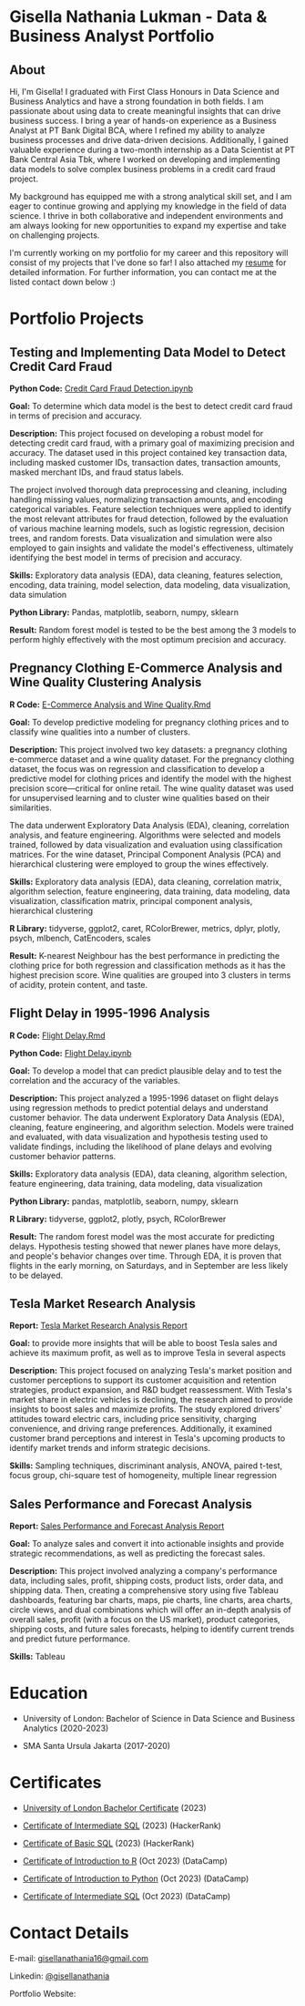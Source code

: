 # Gisella Nathania Lukman - Data & Business Analyst Portfolio

## About

Hi, I'm Gisella! I graduated with First Class Honours in Data Science and Business Analytics and have a strong foundation in both fields. I am passionate about using data to create meaningful insights that can drive business success. I bring a year of hands-on experience as a Business Analyst at PT Bank Digital BCA, where I refined my ability to analyze business processes and drive data-driven decisions. Additionally, I gained valuable experience during a two-month internship as a Data Scientist at PT Bank Central Asia Tbk, where I worked on developing and implementing data models to solve complex business problems in a credit card fraud project. 

My background has equipped me with a strong analytical skill set, and I am eager to continue growing and applying my knowledge in the field of data science. I thrive in both collaborative and independent environments and am always looking for new opportunities to expand my expertise and take on challenging projects.

I'm currently working on my portfolio for my career and this repository will consist of my projects that I've done so far! I also attached my [resume](https://github.com/gisellanathaniaa/gisellanathaniaa/blob/main/CV%20Gisella%20Nathania%20Lukman.pdf) for detailed information.
For further information, you can contact me at the listed contact down below :)


# Portfolio Projects
## Testing and Implementing Data Model to Detect Credit Card Fraud

**Python Code:** [Credit Card Fraud Detection.ipynb](https://github.com/gisellanathaniaa/Portfolio-Project/blob/main/Credit%20Card%20Fraud%20Detection.ipynb)

**Goal:** To determine which data model is the best to detect credit card fraud in terms of precision and accuracy.

**Description:** This project focused on developing a robust model for detecting credit card fraud, with a primary goal of maximizing precision and accuracy. The dataset used in this project contained key transaction data, including masked customer IDs, transaction dates, transaction amounts, masked merchant IDs, and fraud status labels.

The project involved thorough data preprocessing and cleaning, including handling missing values, normalizing transaction amounts, and encoding categorical variables. Feature selection techniques were applied to identify the most relevant attributes for fraud detection, followed by the evaluation of various machine learning models, such as logistic regression, decision trees, and random forests. Data visualization and simulation were also employed to gain insights and validate the model's effectiveness, ultimately identifying the best model in terms of precision and accuracy.

**Skills:** Exploratory data analysis (EDA), data cleaning, features selection, encoding, data training, model selection, data modeling, data visualization, data simulation

**Python Library:** Pandas, matplotlib, seaborn, numpy, sklearn

**Result:** Random forest model is tested to be the best among the 3 models to perform highly effectively with the most optimum precision and accuracy.


## Pregnancy Clothing E-Commerce Analysis and Wine Quality Clustering Analysis

**R Code:** [E-Commerce Analysis and Wine Quality.Rmd](https://github.com/gisellanathaniaa/Portfolio-Project/blob/main/E-Commerce%20Analysis%20and%20Wine%20Quality.Rmd)

**Goal:** To develop predictive modeling for pregnancy clothing prices and to classify wine qualities into a number of clusters.

**Description:** This project involved two key datasets: a pregnancy clothing e-commerce dataset and a wine quality dataset. For the pregnancy clothing dataset, the focus was on regression and classification to develop a predictive model for clothing prices and identify the model with the highest precision score—critical for online retail. The wine quality dataset was used for unsupervised learning and to cluster wine qualities based on their similarities.

The data underwent Exploratory Data Analysis (EDA), cleaning, correlation analysis, and feature engineering. Algorithms were selected and models trained, followed by data visualization and evaluation using classification matrices. For the wine dataset, Principal Component Analysis (PCA) and hierarchical clustering were employed to group the wines effectively.

**Skills:** Exploratory data analysis (EDA), data cleaning, correlation matrix, algorithm selection, feature engineering, data training, data modeling, data visualization, classification matrix, principal component analysis, hierarchical clustering

**R Library:** tidyverse, ggplot2, caret, RColorBrewer, metrics, dplyr, plotly, psych, mlbench, CatEncoders, scales

**Result:** K-nearest Neighbour has the best performance in predicting the clothing price for both regression and classification methods as it has the highest precision score. Wine qualities are grouped into 3 clusters in terms of acidity, protein content, and taste.


## Flight Delay in 1995-1996 Analysis
**R Code:** [Flight Delay.Rmd](https://github.com/gisellanathaniaa/Portfolio-Project/blob/main/Flight%20Delay%20Analysis.Rmd)

**Python Code:** [Flight Delay.ipynb](https://github.com/gisellanathaniaa/Portfolio-Project/blob/main/Flight%20Delay.ipynb)

**Goal:** To develop a model that can predict plausible delay and to test the correlation and the accuracy of the variables.

**Description:** This project analyzed a 1995-1996 dataset on flight delays using regression methods to predict potential delays and understand customer behavior. The data underwent Exploratory Data Analysis (EDA), cleaning, feature engineering, and algorithm selection. Models were trained and evaluated, with data visualization and hypothesis testing used to validate findings, including the likelihood of plane delays and evolving customer behavior patterns.

**Skills:** Exploratory data analysis (EDA), data cleaning, algorithm selection, feature engineering, data training, data modeling, data visualization

**Python Library:** pandas, matplotlib, seaborn, numpy, sklearn

**R Library:** tidyverse, ggplot2, plotly, psych, RColorBrewer

**Result:** The random forest model was the most accurate for predicting delays. Hypothesis testing showed that newer planes have more delays, and people's behavior changes over time. Through EDA, it is proven that flights in the early morning, on Saturdays, and in September are less likely to be delayed.


## Tesla Market Research Analysis
**Report:** [Tesla Market Research Analysis Report](https://github.com/gisellanathaniaa/Portfolio-Project/blob/main/Tesla%20Market%20Research%20Report.pdf)

**Goal:** to provide more insights that will be able to boost Tesla sales and achieve its maximum profit, as well as to improve Tesla in several aspects

**Description:** This project focused on analyzing Tesla's market position and customer perceptions to support its customer acquisition and retention strategies, product expansion, and R&D budget reassessment. With Tesla's market share in electric vehicles is declining, the research aimed to provide insights to boost sales and maximize profits. The study explored drivers' attitudes toward electric cars, including price sensitivity, charging convenience, and driving range preferences. Additionally, it examined customer brand perceptions and interest in Tesla's upcoming products to identify market trends and inform strategic decisions.

**Skills:** Sampling techniques, discriminant analysis, ANOVA, paired t-test, focus group, chi-square test of homogeneity, multiple linear regression



## Sales Performance and Forecast Analysis
**Report:** [Sales Performance and Forecast Analysis Report](https://github.com/gisellanathaniaa/Portfolio-Project/blob/main/Sales%20Perfomance%20and%20Forecast%20Analysis%20Report.pdf)

**Goal:** To analyze sales and convert it into actionable insights and provide strategic recommendations, as well as predicting the forecast sales.

**Description:** This project involved analyzing a company's performance data, including sales, profit, shipping costs, product lists, order data, and shipping data. Then, creating a comprehensive story using five Tableau dashboards, featuring bar charts, maps, pie charts, line charts, area charts, circle views, and dual combinations which will offer an in-depth analysis of overall sales, profit (with a focus on the US market), product categories, shipping costs, and future sales forecasts, helping to identify current trends and predict future performance.

**Skills:** Tableau


# Education
* University of London: Bachelor of Science in Data Science and Business Analytics (2020-2023)

* SMA Santa Ursula Jakarta (2017-2020)

# Certificates
* [University of London Bachelor Certificate](https://drive.google.com/file/d/1Dww1khmCOTVJSTPcSk95ad48Co97X3MY/view?usp=drive_link) (2023)

* [Certificate of Intermediate SQL](https://drive.google.com/file/d/1EQjyzImGt19VOzIU4T-jPWybg7PaxBIW/view?usp=drive_link) (2023) (HackerRank)

* [Certificate of Basic SQL](https://drive.google.com/file/d/1LrJZdimWSogDORKAGK_b14i7ZEqNUtXp/view?usp=drive_link) (2023) (HackerRank)

* [Certificate of Introduction to R](https://drive.google.com/file/d/1XahY3lk1TlCHwcbVcCf-qM9BVE6zRb6h/view?usp=drive_link) (Oct 2023) (DataCamp)

* [Certificate of Introduction to Python](https://drive.google.com/file/d/1pXvDMGBDFk6-r8x9r4wSNZ6_gl5O3m6f/view?usp=drive_link) (Oct 2023) (DataCamp)

* [Certificate of Intermediate SQL](https://drive.google.com/file/d/1wkbwU1MEctxuyz9t9cAGZVMVTaOsD2if/view?usp=drive_link) (Oct 2023) (DataCamp)

# Contact Details
E-mail: gisellanathania16@gmail.com

Linkedin: [@gisellanathania](www.linkedin.com/in/gisella-nathania)

Portfolio Website:
